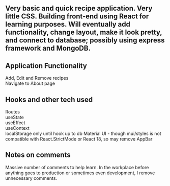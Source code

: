 ## Very basic and quick recipe application. Very little CSS. Building front-end using React for learning purposes. Will eventually add functionality, change layout, make it look pretty, and connect to database; possibly using express framework and MongoDB. 

## Application Functionality
Add, Edit and Remove recipes <br />
Navigate to About page

## Hooks and other tech used
Routes <br />
useState <br />
useEffect <br />
useContext <br />
localStorage only until hook up to db 
Material UI - though mui/styles is not compatible with React.StrictMode or React 18, so may remove AppBar

## Notes on comments

Massive number of comments to help learn. In the workplace before anything goes to production or sometimes even development, I remove unnecessary comments.
